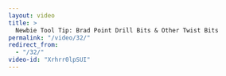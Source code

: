 ```yaml
---
layout: video
title: >
  Newbie Tool Tip: Brad Point Drill Bits & Other Twist Bits
permalink: "/video/32/"
redirect_from:
  - "/32/"
video-id: "Xrhrr0lpSUI"
---
```


